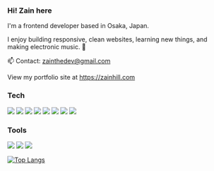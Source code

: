 ### Hi! Zain here

I'm a frontend developer based in Osaka, Japan.

I enjoy building responsive, clean websites, learning new things, and making electronic music. 🎹

📫 Contact: zainthedev@gmail.com

View my portfolio site at <a target="_blank">https://zainhill.com</a>

### Tech

[<img src="https://img.shields.io/badge/Vue.js-35495E?style=for-the-badge&logo=vue.js&logoColor=4FC08D"/>]()
[<img src="https://img.shields.io/badge/react%20-%2320232a.svg?&style=for-the-badge&logo=react&logoColor=%2361DAFB"/>]()
[<img src="https://img.shields.io/badge/typescript%20-%2320232a.svg?&style=for-the-badge&logo=typescript&logoColor=white&color=3178c6"/>]()
[<img src="https://img.shields.io/badge/javascript%20-%23323330.svg?&style=for-the-badge&logo=javascript&logoColor=%23F7DF1E"/>]()
[<img src="https://img.shields.io/badge/jest%20-%231572B6.svg?&style=for-the-badge&logo=jest&logoColor=c22a24&color=white"/>]()
[<img src="https://img.shields.io/badge/Sass-CC6699?style=for-the-badge&logo=sass&logoColor=white"/>]()
[<img src="https://img.shields.io/badge/html5%20-%23E34F26.svg?&style=for-the-badge&logo=html5&logoColor=white"/>]()
[<img src="https://img.shields.io/badge/css3%20-%231572B6.svg?&style=for-the-badge&logo=css3&logoColor=white"/>]()

### Tools

[<img src="https://img.shields.io/badge/firebase%20-%23121011.svg?&style=for-the-badge&logo=firebase&logoColor=fbcb2d&color=2f9be5"/>]()
[<img src="https://img.shields.io/badge/git%20-%23F05033.svg?&style=for-the-badge&logo=git&logoColor=white"/>]()
[<img src="https://img.shields.io/badge/github%20-%23121011.svg?&style=for-the-badge&logo=github&logoColor=white"/>]()

[![Top Langs](https://github-readme-stats.vercel.app/api/top-langs/?username=zainthedev&layout=compact&theme=synthwave)](https://github.com/anuraghazra/github-readme-stats)
